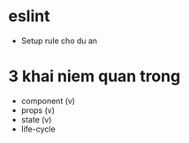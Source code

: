 # eslint
- Setup rule cho du an
# 3 khai niem quan trong
- component (v)
- props (v)
- state (v)
- life-cycle 